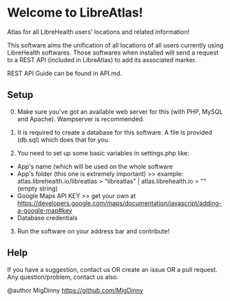 # Welcome to LibreAtlas!
Atlas for all LibreHealth users' locations and related information!

This software aims the unification of all locations of all users currently using LibreHealth softwares.
Those softwares when installed will send a request to a REST API (included in LibreAtlas) to add its associated marker.

REST API Guide can be found in API.md.

## Setup

0. Make sure you've got an available web server for this (with PHP, MySQL and Apache). Wampserver is recommended.

1. It is required to create a database for this software. A file is provided (db.sql) which does that for you.

2. You need to set up some basic variables in settings.php like:
  * App's name (which will be used on the whole software
  * App's folder (this one is extremely important) >> example: atlas.librehealth.io/libreatlas > "libreatlas" | atlas.librehealth.io > "" (empty string)
  * Google Maps API KEY >> get your own at https://developers.google.com/maps/documentation/javascript/adding-a-google-map#key
  * Database credentials
  
3. Run the software on your address bar and contribute!

## Help

If you have a suggestion, contact us OR create an issue OR a pull request.
Any question/problem, contact us also.

@author MigDinny https://github.com/MigDinny
